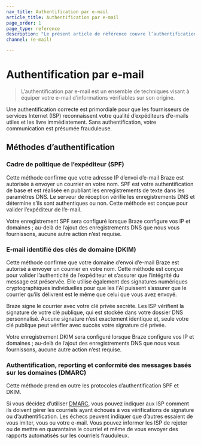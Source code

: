 ```yaml
---
nav_title: Authentification par e-mail
article_title: Authentification par e-mail
page_order: 1
page_type: reference
description: "Le présent article de référence couvre l’authentification par e-mail, un ensemble de techniques visant à équiper votre e-mail d’informations vérifiables sur son origine."
channel: (e-mail)

---
```


# Authentification par e-mail

> L’authentification par e-mail est un ensemble de techniques visant à équiper votre e-mail d’informations vérifiables sur son origine.

Une authentification correcte est primordiale pour que les fournisseurs de services Internet (ISP) reconnaissent votre qualité d’expéditeurs d’e-mails utiles et les livre immédiatement. Sans authentification, votre communication est présumée frauduleuse.

## Méthodes d’authentification

### Cadre de politique de l’expéditeur (SPF)

Cette méthode confirme que votre adresse IP d’envoi d’e-mail Braze est autorisée à envoyer un courrier en votre nom. SPF est votre authentification de base et est réalisée en publiant les enregistrements de texte dans les paramètres DNS. Le serveur de réception vérifie les enregistrements DNS et détermine s’ils sont authentiques ou non. Cette méthode est conçue pour valider l’expéditeur de l’e-mail.

Votre enregistrement SPF sera configuré lorsque Braze configure vos IP et domaines ; au-delà de l’ajout des enregistrements DNS que nous vous fournissons, aucune autre action n’est requise.

### E-mail identifié des clés de domaine (DKIM)

Cette méthode confirme que votre domaine d’envoi d’e-mail Braze est autorisé à envoyer un courrier en votre nom. Cette méthode est conçue pour valider l’authenticité de l’expéditeur et s’assurer que l’intégrité du message est préservée. Elle utilise également des signatures numériques cryptographiques individuelles pour que les FAI puissent s’assurer que le courrier qu’ils délivrent est le même que celui que vous avez envoyé.

Braze signe le courrier avec votre clé privée secrète. Les ISP vérifient la signature de votre clé publique, qui est stockée dans votre dossier DNS personnalisé. Aucune signature n’est exactement identique et, seule votre clé publique peut vérifier avec succès votre signature clé privée.

Votre enregistrement DKIM sera configuré lorsque Braze configure vos IP et domaines ; au-delà de l’ajout des enregistrements DNS que nous vous fournissons, aucune autre action n’est requise.

### Authentification, reporting et conformité des messages basés sur les domaines (DMARC)

Cette méthode prend en outre les protocoles d’authentification SPF et DKIM.

Si vous décidez d’utiliser [DMARC](https://dmarc.org/), vous pouvez indiquer aux ISP comment ils doivent gérer les courriels ayant échoués à vos vérifications de signature ou d’authentification. Les échecs peuvent indiquer que d’autres essaient de vous imiter, vous ou votre e-mail. Vous pouvez informer les ISP de rejeter ou de mettre en quarantaine le courriel et même de vous envoyer des rapports automatisés sur les courriels frauduleux.
